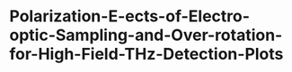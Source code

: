 # Polarization-E-ects-of-Electro-optic-Sampling-and-Over-rotation-for-High-Field-THz-Detection-Plots